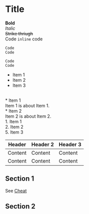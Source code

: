 # Title
**Bold**<br/>
*Italic*<br/>
~~Strike thriugh~~<br/>
Code `inline` code<br/>
```
Code
Code
```
```<language>
Code
Code
```
* Item 1
* Item 2
* Item 3 <br/>
<br/>
* Item 1<br/>
  Item 1 is about Item 1.<br/>
* Item 2<br/> 
  Item 2 is about Item 2.<br/>
1. Item 1<br/>  
2. Item 2<br/>
5. Item 3<br/>

| Header | Header 2 | Header 3 |
| ------ | -------- | -------- |
| Content | Content | Content |
| Content | Content | Content |
     
## Section 1

See [Cheat](https://github.com/adam-p/markdown-here/wiki/Markdown-Cheatsheet)

## Section 2




